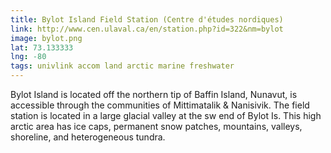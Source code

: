 ```yaml
---
title: Bylot Island Field Station (Centre d'études nordiques) 
link: http://www.cen.ulaval.ca/en/station.php?id=322&nm=bylot
image: bylot.png
lat: 73.133333
lng: -80
tags: univlink accom land arctic marine freshwater
---
```


Bylot Island is located off the northern tip of Baffin Island, Nunavut,  is accessible through the communities of
Mittimatalik & Nanisivik. The field station is located in a large glacial valley at the sw end of Bylot Is. This high
arctic area has ice caps, permanent snow patches, mountains, valleys, shoreline, and heterogeneous tundra.
